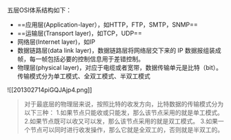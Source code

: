 五层OSI体系结构如下：
- ==应用层(Application-layer），如HTTP，FTP，SMTP，SNMP==
- ==运输层(Transport layer)，如TCP，UDP==
- 网络层(Internet layer)，如IP
- 数据链路层(data link layer)，数据链路层将网络层交下来的 IP 数据报组装成帧，每一帧包括必要的控制信息用于差错控制。
- 物理层(physical layer)，对应于电缆或者宽带，数据传输单元是比特（bit）。传输模式分为单工模式、全双工模式、半双工模式

![[201302714piGQJAjp4.png]]
> 对于最底层的物理层来说，按照比特的收发方向，比特数据的传输模式分为以下三种：
> 1.如果节点只能收或只能发，那么该节点采用的就是单工模式。
> 2.如果节点既可以收又可以发，那么该节点采用的就是双工模式。
> 3.如果一个节点可以同时进行收发操作，那么它就是全双工的，否则就是半双工的。